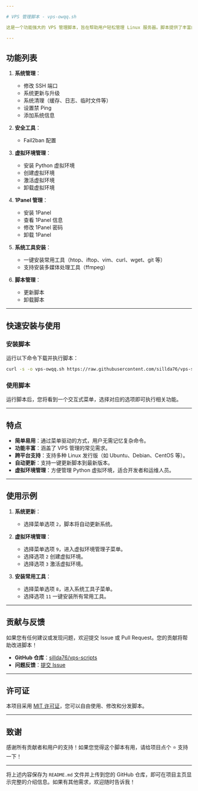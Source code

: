 ```yaml
---

# VPS 管理脚本 - vps-owqq.sh

这是一个功能强大的 VPS 管理脚本，旨在帮助用户轻松管理 Linux 服务器。脚本提供了丰富的功能，包括系统更新、清理、虚拟环境管理、1Panel 安装等，适合需要频繁管理 VPS 的用户使用。

---
```


## 功能列表

1. **系统管理**：
   - 修改 SSH 端口
   - 系统更新与升级
   - 系统清理（缓存、日志、临时文件等）
   - 设置禁 Ping
   - 添加系统信息

2. **安全工具**：
   - Fail2ban 配置

3. **虚拟环境管理**：
   - 安装 Python 虚拟环境
   - 创建虚拟环境
   - 激活虚拟环境
   - 卸载虚拟环境

4. **1Panel 管理**：
   - 安装 1Panel
   - 查看 1Panel 信息
   - 修改 1Panel 密码
   - 卸载 1Panel

5. **系统工具安装**：
   - 一键安装常用工具（htop、iftop、vim、curl、wget、git 等）
   - 支持安装多媒体处理工具（ffmpeg）

6. **脚本管理**：
   - 更新脚本
   - 卸载脚本

---

## 快速安装与使用

### 安装脚本

运行以下命令下载并执行脚本：

```bash
curl -s -o vps-owqq.sh https://raw.githubusercontent.com/sillda76/vps-scripts/refs/heads/main/vps-owqq.sh && chmod +x vps-owqq.sh && ./vps-owqq.sh
```

### 使用脚本

运行脚本后，您将看到一个交互式菜单，选择对应的选项即可执行相关功能。

---

## 特点

- **简单易用**：通过菜单驱动的方式，用户无需记忆复杂命令。
- **功能丰富**：涵盖了 VPS 管理的常见需求。
- **跨平台支持**：支持多种 Linux 发行版（如 Ubuntu、Debian、CentOS 等）。
- **自动更新**：支持一键更新脚本到最新版本。
- **虚拟环境管理**：方便管理 Python 虚拟环境，适合开发者和运维人员。

---

## 使用示例

1. **系统更新**：
   - 选择菜单选项 `2`，脚本将自动更新系统。

2. **虚拟环境管理**：
   - 选择菜单选项 `9`，进入虚拟环境管理子菜单。
   - 选择选项 `2` 创建虚拟环境。
   - 选择选项 `3` 激活虚拟环境。

3. **安装常用工具**：
   - 选择菜单选项 `8`，进入系统工具子菜单。
   - 选择选项 `11` 一键安装所有常用工具。

---

## 贡献与反馈

如果您有任何建议或发现问题，欢迎提交 Issue 或 Pull Request。您的贡献将帮助改进脚本！

- **GitHub 仓库**：[sillda76/vps-scripts](https://github.com/sillda76/vps-scripts)
- **问题反馈**：[提交 Issue](https://github.com/sillda76/vps-scripts/issues)

---

## 许可证

本项目采用 [MIT 许可证](https://opensource.org/licenses/MIT)，您可以自由使用、修改和分发脚本。

---

## 致谢

感谢所有贡献者和用户的支持！如果您觉得这个脚本有用，请给项目点个 ⭐️ 支持一下！

---

将上述内容保存为 `README.md` 文件并上传到您的 GitHub 仓库，即可在项目主页显示完整的介绍信息。如果有其他需求，欢迎随时告诉我！
